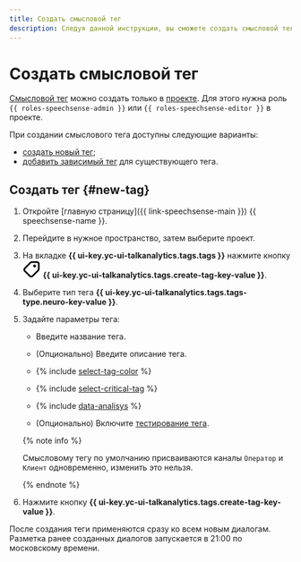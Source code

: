 ```yaml
---
title: Создать смысловой тег
description: Следуя данной инструкции, вы сможете создать смысловой тег проекта.
---
```


# Создать смысловой тег

[Смысловой тег](../../../concepts/tags.md#sense-tags) можно создать только в [проекте](../../../concepts/resources-hierarchy.md#project). Для этого нужна роль `{{ roles-speechsense-admin }}` или `{{ roles-speechsense-editor }}` в проекте.

При создании смыслового тега доступны следующие варианты:

* [создать новый тег](#new-tag);
* [добавить зависимый тег](create-dependent-tag.md) для существующего тега.

## Создать тег {#new-tag}

1. Откройте [главную страницу]({{ link-speechsense-main }}) {{ speechsense-name }}.
1. Перейдите в нужное пространство, затем выберите проект.
1. На вкладке **{{ ui-key.yc-ui-talkanalytics.tags.tags }}** нажмите кнопку ![icon](../../../../_assets/console-icons/tag.svg) **{{ ui-key.yc-ui-talkanalytics.tags.create-tag-key-value }}**.
1. Выберите тип тега **{{ ui-key.yc-ui-talkanalytics.tags.tags-type.neuro-key-value }}**.
1. Задайте параметры тега:

    * Введите название тега.
    * (Опционально) Введите описание тега.

    * {% include [select-tag-color](../../../../_includes/speechsense/tag/select-tag-color.md) %}
    * {% include [select-critical-tag](../../../../_includes/speechsense/tag/select-critical-tag.md) %}
    * {% include [data-analisys](../../../../_includes/speechsense/tag/data-analysis.md) %}

    * (Опционально) Включите [тестирование тега](test.md).

    {% note info %}

    Смысловому тегу по умолчанию присваиваются каналы `Оператор` и `Клиент` одновременно, изменить это нельзя.

    {% endnote %}

1. Нажмите кнопку **{{ ui-key.yc-ui-talkanalytics.tags.create-tag-key-value }}**.

После создания теги применяются сразу ко всем новым диалогам. Разметка ранее созданных диалогов запускается в 21:00 по московскому времени.